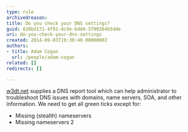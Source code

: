 ```yaml
---
type: rule
archivedreason: 
title: Do you check your DNS settings?
guid: 820bd171-4f91-4c9e-bdd4-3790264b5dde
uri: do-you-check-your-dns-settings
created: 2014-09-03T19:30:49.0000000Z
authors:
- title: Adam Cogan
  url: /people/adam-cogan
related: []
redirects: []

---
```


[w3dt.net](https&#58;//w3dt.net//) supplies a DNS report tool which can help administrator to troubleshoot DNS issues with domains, name servers, SOA, and other information.                     We need to get all green ticks except for:

<!--endintro-->

* Missing (stealth) nameservers
* Missing nameservers 2
